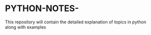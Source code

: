 # PYTHON-NOTES-
This repository will contain the detailed explanation of topics in python along with examples
